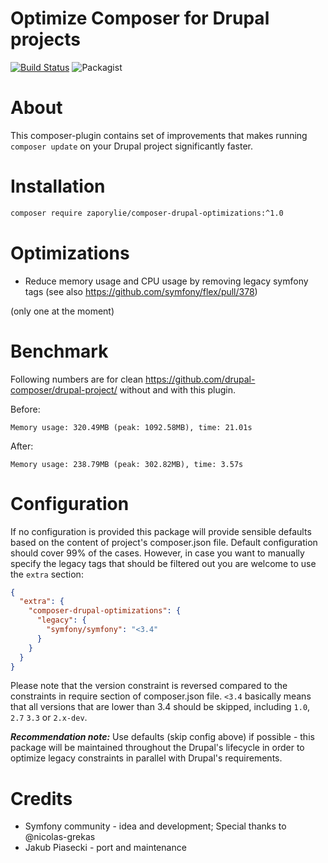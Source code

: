 Optimize Composer for Drupal projects
====
[![Build Status](https://travis-ci.org/zaporylie/composer-drupal-optimizations.svg?branch=master)](https://travis-ci.org/zaporylie/composer-drupal-optimizations)
![Packagist](https://img.shields.io/packagist/v/zaporylie/composer-drupal-optimizations.svg)


# About

This composer-plugin contains set of improvements that makes running `composer update` on your Drupal project
significantly faster.

# Installation

```bash
composer require zaporylie/composer-drupal-optimizations:^1.0
```

# Optimizations

- Reduce memory usage and CPU usage by removing legacy symfony tags (see also https://github.com/symfony/flex/pull/378) 

(only one at the moment)

# Benchmark

Following numbers are for clean https://github.com/drupal-composer/drupal-project/ without and with this plugin.

Before:

```
Memory usage: 320.49MB (peak: 1092.58MB), time: 21.01s
```

After:

```
Memory usage: 238.79MB (peak: 302.82MB), time: 3.57s
```

# Configuration

If no configuration is provided this package will provide sensible defaults based on the content of project's composer.json
file. Default configuration should cover 99% of the cases. However, in case you want to manually specify the legacy tags
that should be filtered out you are welcome to use the `extra` section:

```json
{
  "extra": {
    "composer-drupal-optimizations": {
      "legacy": {
        "symfony/symfony": "<3.4"
      }
    }
  }
}
```

Please note that the version constraint is reversed compared to the constraints in require section of composer.json file.
`<3.4` basically means that all versions that are lower than 3.4 should be skipped, including `1.0`, `2.7` `3.3` or `2.x-dev`.

***Recommendation note:***
Use defaults (skip config above) if possible - this package will be maintained throughout the Drupal's lifecycle in order
to optimize legacy constraints in parallel with Drupal's requirements.

# Credits

- Symfony community - idea and development; Special thanks to @nicolas-grekas
- Jakub Piasecki - port and maintenance
